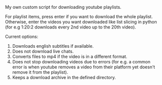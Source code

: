 My own custom script for downloading youtube playlists.

For playlist items, press enter if you want to download the whole playlist. Otherwise, enter
the videos you want downloaded like list slicing in python (for e.g 1:20:2 downloads every
2nd video up to the 20th video).

Current options:
1) Downloads english subtitles if available.
2) Does not download live chats.
3) Converts files to mp4 if the video is in a different format.
4) Does not stop downloading videos due to errors (for e.g. a common error is when
youtube removes a video from their platform yet doesn't remove it from the playlist).
5) Keeps a download archive in the defined directory.
